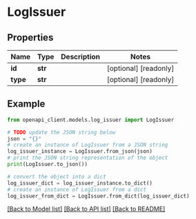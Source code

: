 # LogIssuer


## Properties

Name | Type | Description | Notes
------------ | ------------- | ------------- | -------------
**id** | **str** |  | [optional] [readonly] 
**type** | **str** |  | [optional] [readonly] 

## Example

```python
from openapi_client.models.log_issuer import LogIssuer

# TODO update the JSON string below
json = "{}"
# create an instance of LogIssuer from a JSON string
log_issuer_instance = LogIssuer.from_json(json)
# print the JSON string representation of the object
print(LogIssuer.to_json())

# convert the object into a dict
log_issuer_dict = log_issuer_instance.to_dict()
# create an instance of LogIssuer from a dict
log_issuer_from_dict = LogIssuer.from_dict(log_issuer_dict)
```
[[Back to Model list]](../README.md#documentation-for-models) [[Back to API list]](../README.md#documentation-for-api-endpoints) [[Back to README]](../README.md)


